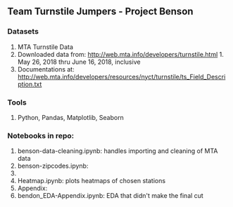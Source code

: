## Team Turnstile Jumpers - Project Benson

### Datasets
1. MTA Turnstile Data
  1. Downloaded data from: http://web.mta.info/developers/turnstile.html
    1. May 26, 2018 thru June 16, 2018, inclusive
  2. Documentations at: http://web.mta.info/developers/resources/nyct/turnstile/ts_Field_Description.txt


### Tools
1. Python, Pandas, Matplotlib, Seaborn


### Notebooks in repo:
1. benson-data-cleaning.ipynb: handles importing and cleaning of MTA data
2. benson-zipcodes.ipynb:
3. <notebook for weekday-weekend ratio calculation>
4. Heatmap.ipynb: plots heatmaps of chosen stations
5. Appendix:
  1. bendon_EDA-Appendix.ipynb: EDA that didn't make the final cut
  
